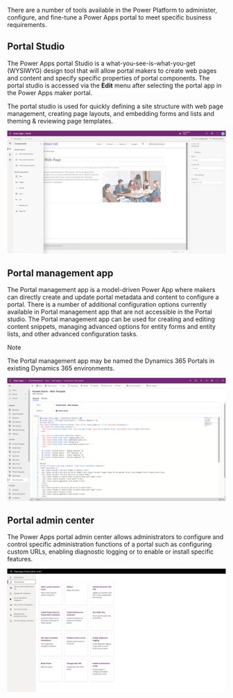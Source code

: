 There are a number of tools available in the Power Platform to administer, configure, and fine-tune a Power Apps portal to meet specific business requirements.

## Portal Studio

The Power Apps portal Studio is a what-you-see-is-what-you-get (WYSIWYG) design tool that will allow portal makers to create web pages and content and specify specific properties of portal components.  The portal studio is accessed via the **Edit** menu after selecting the portal app in the Power Apps maker portal.

The portal studio is used for quickly defining a site structure with web page management, creating page layouts, and embedding forms and lists and theming & reviewing page templates.

![Portal Studio](../media/1-5-portal-studio.png)

## Portal management app

The Portal management app is a model-driven Power App where makers can directly create and update portal metadata and content to configure a portal.  There is a number of additional configuration options currently available in Portal management app that are not accessible in the Portal studio.  The Portal management app can be used for creating and editing content snippets, managing advanced options for entity forms and entity lists, and other advanced configuration tasks.

> [!NOTE]
> The Portal management app may be named the Dynamics 365 Portals in existing Dynamics 365 environments.

![Portal Management App](../media/1-5-portal-management-app.png)

## Portal admin center

The Power Apps portal admin center allows administrators to configure and control specific administration functions of a portal such as configuring custom URLs, enabling diagnostic logging or to enable or install specific features.  

![Portal Admin Center](../media/1-5-portal-admin.png)